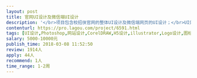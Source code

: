 ```yaml
---                
layout: post       
title: 官网UI设计及微信端UI设计           
description: '</br>项目包含校招侠官网的整体UI设计及微信端网页的UI设计；</br>UI效果对标类似年轻化校招类网站，需要在1-2周的时间内完成，后续开发我们有其他团队负责。</br>'     
contenturl: https://pro.lagou.com/project/6591.html      
tags: [UI设计,Photoshop,网站设计,CorelDRAW,H5设计,illustrator,Logo设计,图标设计]            
salary: 5000-10000元          
publish_time: 2018-03-08 11:52:50         
review: 1914人                   
apply: 44人                   
recommend: 1人                   
time_range: 1-2周              
---                 
```

